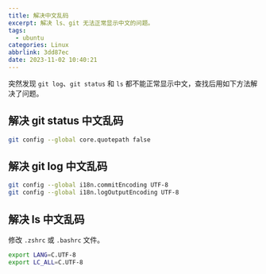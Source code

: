 ```yaml
---
title: 解决中文乱码
excerpt: 解决 ls、git 无法正常显示中文的问题。
tags:
  - ubuntu
categories: Linux
abbrlink: 3dd87ec
date: 2023-11-02 10:40:21
---
```


突然发现 `git log`、`git status` 和 `ls` 都不能正常显示中文，查找后用如下方法解决了问题。

## 解决 git status 中文乱码

```bash
git config --global core.quotepath false
```

## 解决 git log 中文乱码

```bash
git config --global i18n.commitEncoding UTF-8
git config --global i18n.logOutputEncoding UTF-8
```

## 解决 ls 中文乱码

修改 `.zshrc` 或 `.bashrc` 文件。

```bash
export LANG=C.UTF-8
export LC_ALL=C.UTF-8
```